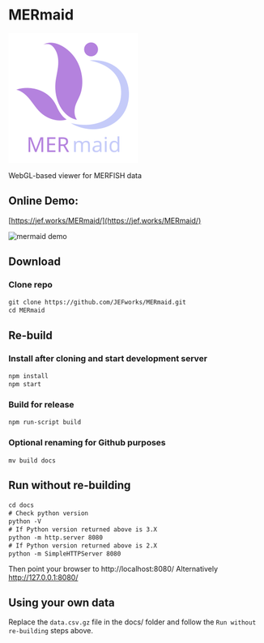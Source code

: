 # MERmaid

![mermaid logo](mermaid_logo.svg)

WebGL-based viewer for MERFISH data

## Online Demo: 
[https://jef.works/MERmaid/](https://jef.works/MERmaid/)

![mermaid demo](mermaid_demo.gif)

## Download

### Clone repo
```
git clone https://github.com/JEFworks/MERmaid.git
cd MERmaid
```

## Re-build

### Install after cloning and start development server
```
npm install
npm start
```

### Build for release
```
npm run-script build
```

### Optional renaming for Github purposes
```
mv build docs 
```

## Run without re-building
```
cd docs
# Check python version
python -V
# If Python version returned above is 3.X
python -m http.server 8080
# If Python version returned above is 2.X
python -m SimpleHTTPServer 8080
```

Then point your browser to http://localhost:8080/
Alternatively http://127.0.0.1:8080/

## Using your own data

Replace the `data.csv.gz` file in the docs/ folder and follow the `Run without re-building` steps above. 